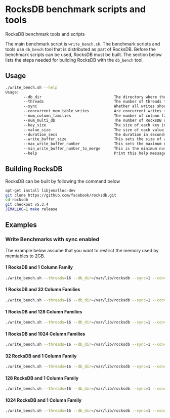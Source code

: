 # RocksDB benchmark scripts and tools
RocksDB benchmark tools and scripts

The main benchmark script is `write_bench.sh`. The benchmark scripts and tools use `db_bench` tool that is distributed as part of RocksDB. Before the benchmark scripts can be used, RocksDB must be built. The section below lists the steps needed for building RocksDB with the `db_bench` tool.

## Usage

```bash
./write_bench.sh --help
Usage:
        --db_dir                                The directory where the database files will be created
        --threads                               The number of threads that will be used to run the workload concurrently
        --sync                                  Whether all writes should be synced to disk
        --concurrent_mem_table_writes           Are concurrent writes to memtable allowed
        --num_column_families                   The number of column families to use store the dataset
        --num_multi_db                          The number of RocksDB database instances to use to store the dataset
        --key_size                              The size of each key in bytes
        --value_size                            The size of each value in bytes
        --duration_secs                         The duration in seconds of the benchmark run
        --write_buffer_size                     This sets the size of a single memtable
        --max_write_buffer_number               This sets the maximum number of memtables
        --min_write_buffer_number_to_merge      This is the minimum number of memtables to be merged before flushing to storage
        --help                                  Print this help message
```

## Building RocksDB
RocksDB can be built by following the command below

```bash
apt-get install libjemalloc-dev
git clone https://github.com/facebook/rocksdb.git
cd rocksdb
git checkout v5.3.4
JEMALLOC=1 make release
```

## Examples

### Write Benchmarks with sync enabled
The example below assume that you want to restrict the memory used by memtables to 2GB.

#### 1 RocksDB and 1 Column Family
```bash
./write_bench.sh --threads=16 --db_dir=/var/lib/rocksdb --sync=1 --concurrent_mem_table_writes=1  --key_size=64 --value_size=1024 --write_buffer_size=134217728 --max_write_buffer_number=16 --min_write_buffer_number_to_merge=2 --num_column_families=1 --num_multi_db=0 --duration_secs=3600
```

#### 1 RocksDB and 32 Column Families
```bash
./write_bench.sh --threads=16 --db_dir=/var/lib/rocksdb --sync=1 --concurrent_mem_table_writes=1  --key_size=64 --value_size=1024 --write_buffer_size=16777216 --max_write_buffer_number=4 --min_write_buffer_number_to_merge=4 --num_column_families=32 --num_multi_db=0 --duration_secs=3600
```

#### 1 RocksDB and 128 Column Families
```bash
./write_bench.sh --threads=16 --db_dir=/var/lib/rocksdb --sync=1 --concurrent_mem_table_writes=1  --key_size=64 --value_size=1024 --write_buffer_size=4194304 --max_write_buffer_number=4 --min_write_buffer_number_to_merge=4 --num_column_families=128 --num_multi_db=0 --duration_secs=3600
```

#### 1 RocksDB and 1024 Column Families
```bash
./write_bench.sh --threads=16 --db_dir=/var/lib/rocksdb --sync=1 --concurrent_mem_table_writes=1  --key_size=64 --value_size=1024 --write_buffer_size=524288 --max_write_buffer_number=4 --min_write_buffer_number_to_merge=4 --num_column_families=1024 --num_multi_db=0 --duration_secs=3600
```

#### 32 RocksDB and 1 Column Family
```bash
./write_bench.sh --threads=16 --db_dir=/var/lib/rocksdb --sync=1 --concurrent_mem_table_writes=1  --key_size=64 --value_size=1024 --write_buffer_size=16777216 --max_write_buffer_number=4 --min_write_buffer_number_to_merge=4 --num_column_families=1 --num_multi_db=32 --duration_secs=3600
```

#### 128 RocksDB and 1 Column Family
```bash
./write_bench.sh --threads=16 --db_dir=/var/lib/rocksdb --sync=1 --concurrent_mem_table_writes=1  --key_size=64 --value_size=1024 --write_buffer_size=4194304 --max_write_buffer_number=4 --min_write_buffer_number_to_merge=4 --num_column_families=1 --num_multi_db=128 --duration_secs=3600
```

#### 1024 RocksDB and 1 Column Family
```bash
./write_bench.sh --threads=16 --db_dir=/var/lib/rocksdb --sync=1 --concurrent_mem_table_writes=1  --key_size=64 --value_size=1024 --write_buffer_size=524288 --max_write_buffer_number=4 --min_write_buffer_number_to_merge=4 --num_column_families=1 --num_multi_db=1024 --duration_secs=3600
```
